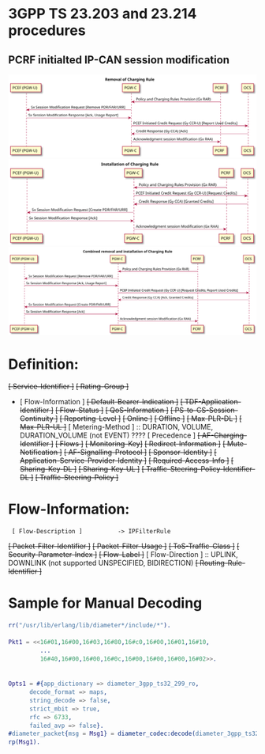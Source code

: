 # 3GPP TS 23.203 and 23.214 procedures

## PCRF initialted IP-CAN session modification

![Remove Rule](diagrams/ipcan_modify_remove_rule.svg)
![Install Rule](diagrams/ipcan_modify_install_rule.svg)
![Remove and Install Rule](diagrams/ipcan_modify_remove_and_install_rule.svg)

# Definition:

   ~~[ Service-Identifier ]~~
   ~~[ Rating-Group ]~~
   * [ Flow-Information ]
   ~~[ Default-Bearer-Indication ]~~
   ~~[ TDF-Application-Identifier ]~~
   ~~[ Flow-Status ]~~
   ~~[ QoS-Information ]~~
   ~~[ PS-to-CS-Session-Continuity ]~~
   ~~[ Reporting-Level ]~~
   ~~[ Online ]~~
   ~~[ Offline ]~~
   ~~[ Max-PLR-DL ]~~
   ~~[ Max-PLR-UL ]~~
   [ Metering-Method ]             :: DURATION, VOLUME, DURATION_VOLUME (not EVENT) ????
   [ Precedence ]
   ~~[ AF-Charging-Identifier ]~~
   ~~[ Flows ]~~
   ~~[ Monitoring-Key]~~
   ~~[ Redirect-Information ]~~
   ~~[ Mute-Notification ]~~
   ~~[ AF-Signalling-Protocol ]~~
   ~~[ Sponsor-Identity ]~~
   ~~[ Application-Service-Provider-Identity ]~~
   ~~[ Required-Access-Info ]~~
   ~~[ Sharing-Key-DL ]~~
   ~~[ Sharing-Key-UL ]~~
   ~~[ Traffic-Steering-Policy-Identifier-DL ]~~
   ~~[ Traffic-Steering-Policy ]~~

# Flow-Information:

     [ Flow-Description ]          -> IPFilterRule
   ~~[ Packet-Filter-Identifier ]~~
   ~~[ Packet-Filter-Usage ]~~
   ~~[ ToS-Traffic-Class ]~~
   ~~[ Security-Parameter-Index ]~~
   ~~[ Flow-Label ]~~
    [ Flow-Direction ]             :: UPLINK, DOWNLINK (not supported UNSPECIFIED, BIDIRECTION)
   ~~[ Routing-Rule-Identifier ]~~


# Sample for Manual Decoding

```erlang
rr("/usr/lib/erlang/lib/diameter*/include/*").

Pkt1 = <<16#01,16#00,16#03,16#80,16#c0,16#00,16#01,16#10,
		 ...
		 16#40,16#00,16#00,16#0c,16#00,16#00,16#00,16#02>>.


Opts1 = #{app_dictionary => diameter_3gpp_ts32_299_ro,
	  decode_format => maps,
	  string_decode => false,
	  strict_mbit => true,
	  rfc => 6733,
	  failed_avp => false}.
#diameter_packet{msg = Msg1} = diameter_codec:decode(diameter_3gpp_ts32_299_ro, Opts1, Pkt1).
rp(Msg1).
```
